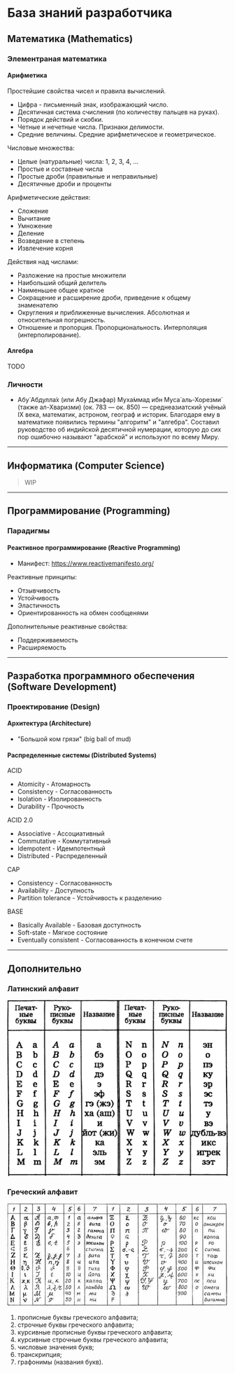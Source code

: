 # База знаний разработчика

## Математика (Mathematics)

### Элементраная математика

#### Арифметика

Простейшие свойства чисел и правила вычислений.
* Цифра - письменный знак, изображающий число.
* Десятичная система счисления (по количеству пальцев на руках).
* Порядок действий и скобки.
* Четные и нечетные числа. Признаки делимости.
* Средние величины. Средние арифметическое и геометрическое.

Числовые множества:
* Целые (натуральные) числа: 1, 2, 3, 4, ...
* Простые и составные числа
* Простые дроби (правильные и неправильные)
* Десятичные дроби и проценты

Арифметические действия:
* Сложение
* Вычитание
* Умножение
* Деление
* Возведение в степень
* Извлечение корня

Действия над числами:
* Разложение на простые множители
* Наибольший общий делитель
* Наименьшее общее кратное
* Сокращение и расширение дроби, приведение к общему знаменателю
* Округления и приближенные вычисления. Абсолютная и относительная погрешность.
* Отношение и пропорция. Пропорциональность. Интерполяция (интерполирование).

#### Алгебра

TODO

### Личности

* Абу́ Абдулла́х (или Абу Джафар) Муха́ммад ибн Муса́ аль-Хорезми́ (также ал-Хваризми) (ок. 783 — ок. 850) — среднеазиатский учёный IX века, математик, астроном, географ и историк. Благодаря ему в математике появились термины "алгоритм" и "алгебра". Составил руководство об индийской десятичной нумерации, которую до сих пор ошибочно называют "арабской" и используют по всему Миру.

---

## Информатика (Computer Science)

> WIP

---

## Программирование (Programming)

### Парадигмы

#### Реактивное программирование (Reactive Programming)

* Манифест: https://www.reactivemanifesto.org/

Реактивные принципы:
* Отзывчивость
* Устойчивость
* Эластичность
* Ориентированность на обмен сообщенями

Дополнительные реактивные свойства:
* Поддерживаемость
* Расширяемость

---

## Разработка программного обеспечения (Software Development)

### Проектирование (Design)

#### Архитектура (Architecture)

* "Большой ком грязи" (big ball of mud)

#### Распределенные системы (Distributed Systems)

ACID
* Atomicity - Атомарность
* Consistency - Согласованность
* Isolation - Изолированность
* Durability - Прочность

ACID 2.0
* Associative - Ассоциативный
* Commutative - Коммутативный
* Idempotent - Идемпотентный
* Distributed - Распределенный

CAP
* Consistency - Согласованность
* Availability - Доступность
* Partition tolerance - Устойчивость к разделению

BASE
* Basically Available - Базовая доступность
* Soft-state - Мягкое состояние
* Eventually consistent - Согласованность в конечном счете

---

## Дополнительно

### Латинский алфавит

![Latin alphabet](/latin_alphabet.jpg)

### Греческий алфавит

![Greek alphabet](/greek_alphabet.jpg)

1. прописные буквы греческого алфавита;
2. строчные буквы греческого алфавита;
3. курсивные прописные буквы греческого алфавита;
4. курсивные строчные буквы греческого алфавита;
5. числовые значения букв;
6. транскрипция;
7. графонимы (названия букв).
